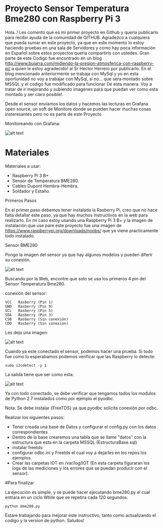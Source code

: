 #  Proyecto Sensor Temperatura Bme280 con Raspberry Pi 3

Hola..! Les comento que es mi primer proyecto en Github y queria publicarlo para recibir ayuda de la comunidad de GITHUB.
Agradezco a cualquiera que pueda sumar en este proyecto, ya que en este momento lo estoy haciendo pruebas en una sala de Servidores y como hay poca información en Español sobre estos proyectos queria compartirlo con ustedes.
Gran parte de este Codigo fue encontrado en un blog http://www.bujarra.com/midiendo-la-presion-atmosferica-con-raspberry-pi/ a quien le estoy agradecido! al Sr Héctor Herrero por publicarlo.
En el blog mencionado anteriormente se trabaja con MySql y yo en esta oportunidad no voy a trabajar con MySql, si no... que sera montado sobre MSSQL y el codigo fue modificado para funcionar De esta manera.
Voy a tratar de ir mejorando y subiendo imagenes para que puedan ver como esta montado y ser claro posible!.


Desde el sensor envíamos los datos y hacemos las lecturas en Grafana open source, un soft de Monitore donde se pueden hacer muchas cosas insteresantes pero no es parte de este Proyecto.

Monitoreando con Grafana:

![alt text](https://github.com/ivoxdavanzo/SensorTemperaturaBme280/blob/master/Imagenes/MonitorGrafana.JPG)

Materiales
===========

Materiales a usar:

- Raspberry Pi 3 B+
- Sensor de Temperatura BME280.
- Cables Dupont Hembra-Hembra.
- Soldador y Estaño.


Primeros Pasos

En el primer paso debemos tener instalada la Rasberry Pi, creo que no hace falta detallar este paso, ya que hay muchos instructivos en la web para realizarlo.
En mi caso estoy usando una Raspberry Pi 3 B+ y la imagen de instalación que use pare este proyecto fue una imagen de https://www.raspberrypi.org/downloads/noobs/ que ya viene practicamente todo instalado.

Sensor BME280

Pongo la imagen del sensor ya que hay algunos modelos y pueden diferir su conexión.

![alt text](https://github.com/ivoxdavanzo/SensorTemperaturaBme280/blob/master/Imagenes/CapturaSensorBME280.JPG)

Buscando por la Web, encontre que solo se usa los primeros 4 pin del Sensor Temperatura Bme280.

conexión del sensor:

```
VCC   Rasberry (Pin 1)
GND   Rasberry (Pin 9)
SCL   Rasberry (Pin 5)
SDA   Rasberry (Pin 3)
CSB   Rasberry (Sin conexión)
CDO   Rasberry (Sin conexión)
```
Les dejo una imagen:

![alt text](https://github.com/ivoxdavanzo/SensorTemperaturaBme280/blob/master/Imagenes/Configuraci%C3%B3n%20pin.JPG)

Cuando ya este conectado el sensor, podemos hacer una prueba. Si todo fue como lo esperabamos podemos verificar que las Raspberry lo detecte:
```
sudo i2cdetect -y 1
```

La salida tiene que ser como esta:

![alt text](https://github.com/ivoxdavanzo/SensorTemperaturaBme280/blob/master/Imagenes/Inkedi2cdetect_LI.jpg)

Ya con todo conectado, se debe verificar que tengamos todos los modulos de Python 2.7 instalados como por ejemplo el pyodbc.

Nota: Se debe instalar {FreeTDS} ya que pyodbc solicita conexión por odbc.

Realizar los siguientes pasos:
- Tener creada una base de Datos y configurar el config.py con los datos correspondientes
- Dentro de la base crearemos una tabla que se llame "datos" con la estructura que esta en la carpeta MSSQL (EstructuraBase.sql)
- instalar freetds
- configurar odbc.ini y Freetds el cual voy a dejarles en los repos los ejemplos.
- Crear las carpetas IOT en /var/log/IOT (En esta carpeta figuraran los logs de las mediciones y los errores que se puedan producir con el sensor).


#Para finalizar

La ejecución es simple, y se puede hacer ejecutando bme280.py el cual entrara en un ciclo While que se repetira cada 120 segundos.
```
python bme280.py
```
Estare trabajando para mejorar este instructivo, tanto como actualizando el codigo y la version de python.
Saludos!
